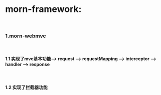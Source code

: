 <h1>morn-framework:</h1></br>
<h3>1.morn-webmvc</h3></br>
   <h4>1.1 实现了mvc基本功能--> request --> requestMapping --> interceptor --> handler --> response</h4></br>
   <h4>1.2 实现了拦截器功能</h4></br>